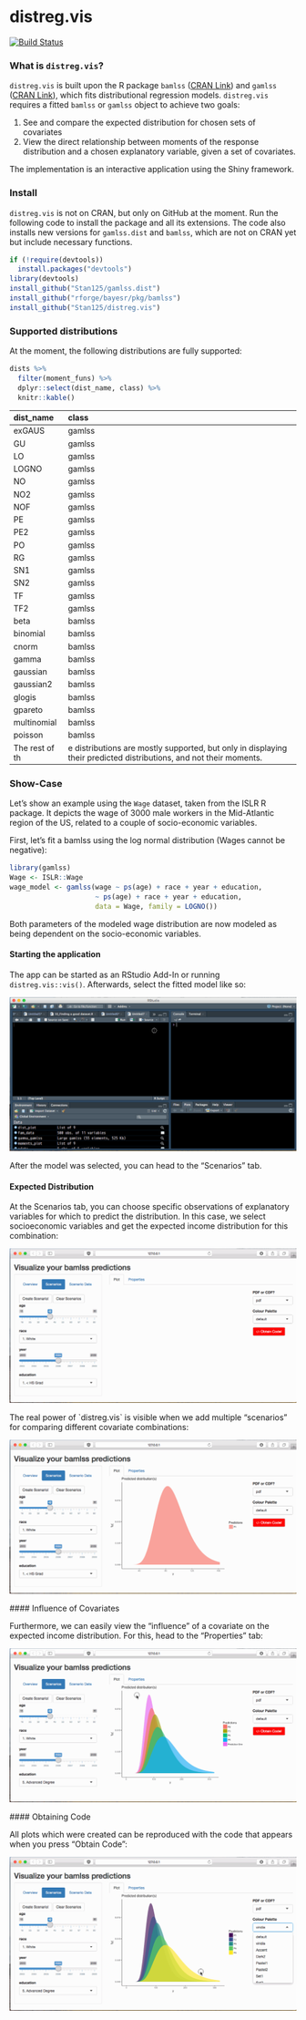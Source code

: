<!-- README.md is generated from README.Rmd. Please edit that file -->
distreg.vis
===========

[![Build
Status](https://api.travis-ci.org/Stan125/distreg.vis.svg?branch=master)](https://travis-ci.org/Stan125/distreg.vis)

### What is `distreg.vis`?

`distreg.vis` is built upon the R package `bamlss` ([CRAN
Link](https://cran.r-project.org/web/packages/bamlss/index.html)) and
`gamlss` ([CRAN
Link](https://cran.r-project.org/web/packages/gamlss/index.html)), which
fits distributional regression models. `distreg.vis` requires a fitted
`bamlss` or `gamlss` object to achieve two goals:

1.  See and compare the expected distribution for chosen sets of
    covariates
2.  View the direct relationship between moments of the response
    distribution and a chosen explanatory variable, given a set of
    covariates.

The implementation is an interactive application using the Shiny
framework.

### Install

`distreg.vis` is not on CRAN, but only on GitHub at the moment. Run the
following code to install the package and all its extensions. The code
also installs new versions for `gamlss.dist` and `bamlss`, which are not
on CRAN yet but include necessary functions.

``` r
if (!require(devtools))
  install.packages("devtools")
library(devtools)
install_github("Stan125/gamlss.dist")
install_github("rforge/bayesr/pkg/bamlss")
install_github("Stan125/distreg.vis")
```

### Supported distributions

At the moment, the following distributions are fully supported:

``` r
dists %>%
  filter(moment_funs) %>%
  dplyr::select(dist_name, class) %>%
  knitr::kable()
```

| dist\_name     | class                                                                                                              |
|:---------------|:-------------------------------------------------------------------------------------------------------------------|
| exGAUS         | gamlss                                                                                                             |
| GU             | gamlss                                                                                                             |
| LO             | gamlss                                                                                                             |
| LOGNO          | gamlss                                                                                                             |
| NO             | gamlss                                                                                                             |
| NO2            | gamlss                                                                                                             |
| NOF            | gamlss                                                                                                             |
| PE             | gamlss                                                                                                             |
| PE2            | gamlss                                                                                                             |
| PO             | gamlss                                                                                                             |
| RG             | gamlss                                                                                                             |
| SN1            | gamlss                                                                                                             |
| SN2            | gamlss                                                                                                             |
| TF             | gamlss                                                                                                             |
| TF2            | gamlss                                                                                                             |
| beta           | bamlss                                                                                                             |
| binomial       | bamlss                                                                                                             |
| cnorm          | bamlss                                                                                                             |
| gamma          | bamlss                                                                                                             |
| gaussian       | bamlss                                                                                                             |
| gaussian2      | bamlss                                                                                                             |
| glogis         | bamlss                                                                                                             |
| gpareto        | bamlss                                                                                                             |
| multinomial    | bamlss                                                                                                             |
| poisson        | bamlss                                                                                                             |
| The rest of th | e distributions are mostly supported, but only in displaying their predicted distributions, and not their moments. |

### Show-Case

Let’s show an example using the `Wage` dataset, taken from the ISLR R
package. It depicts the wage of 3000 male workers in the Mid-Atlantic
region of the US, related to a couple of socio-economic variables.

First, let’s fit a bamlss using the log normal distribution (Wages
cannot be negative):

``` r
library(gamlss)
Wage <- ISLR::Wage
wage_model <- gamlss(wage ~ ps(age) + race + year + education,
                     ~ ps(age) + race + year + education,
                     data = Wage, family = LOGNO())
```

Both parameters of the modeled wage distribution are now modeled as
being dependent on the socio-economic variables.

#### Starting the application

The app can be started as an RStudio Add-In or running
`distreg.vis::vis()`. Afterwards, select the fitted model like so:
<p align="center">
<img src="images/01_start.gif"/>
</p>
After the model was selected, you can head to the “Scenarios” tab.

#### Expected Distribution

At the Scenarios tab, you can choose specific observations of
explanatory variables for which to predict the distribution. In this
case, we select socioeconomic variables and get the expected income
distribution for this combination:

<p align="center">
<img src="images/02_expected_dist.gif"/>
</p>
The real power of `distreg.vis` is visible when we add multiple
“scenarios” for comparing different covariate combinations:

<p align="center">
<img src="images/03_more_scenarios.gif"/>
</p>
#### Influence of Covariates

Furthermore, we can easily view the “influence” of a covariate on the
expected income distribution. For this, head to the “Properties” tab:

<p align="center">
<img src="images/04_influence_plot.gif"/>
</p>
#### Obtaining Code

All plots which were created can be reproduced with the code that
appears when you press “Obtain Code”:
<p align="center">
<img src="images/05_obtain_code.gif"/>
</p>
